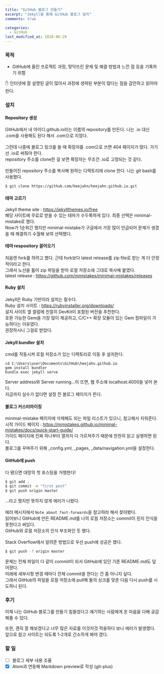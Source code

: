 ```yaml
---
title: "GitHub 블로그 만들기"
excerpt: "Jekyll을 통해 GitHub 블로그 설치"
comments: true

categories:
  - GitHub
last_modified_at: 2020-06-29
---
```


### 목적   
- GitHub에 올린 프로젝트 과정, 맞닥뜨린 문제 및 해결 방법과 느낀 점 등을 기록하기 위함

:hand: 인터넷에 잘 설명된 글이 많아서 과정에 생략된 부분이 많다는 점을 감안하고 읽어야 한다.

### 설치
#### Repository 생성   
GitHub에서 내 아이디.github.io라는 이름의 repository를 만든다. 나는 .io 대신 .com을 사용해도 된다 해서 .com으로 지었다.    
<br>
그런데 나중에 블로그 링크를 쓸 때 확장자를 .com으로 쓰면 404 페이지가 떴다. 거기선 .io로 써줘야 한다.   
repository 주소를 clone한 걸 보면 확장자는 무조건 .io로 고정되는 것 같다.   
<br>
만들어진 repository 주소를 복사해 원하는 디렉토리에 clone 한다. 나는 git bash를 사용했다.

```bash
$ git clone https://github.com/heejahn/heejahn.github.io.git
```

#### 테마 고르기
Jekyll theme site : <https://jekyllthemes.io/free>   
해당 사이트에 무료로 받을 수 있는 테마가 수두룩하게 있다. 최종 선택은 minimal-mistake로 했다.   
Now가 1순위긴 했지만 minimal-mistake가 구글에서 가장 많이 언급되어 문제가 생겼을 때 해결하기 수월해 보여 선택했다.

#### 테마 respository 끌어오기
처음엔 fork를 하려고 했다. 근데 fork보다 latest release를 zip file로 받는 게 더 안정적이라고 한다.   
그래서 노선을 틀어 zip 파일을 받아 로컬 저장소에 그대로 복사해 붙였다.   
latest release : <https://github.com/mmistakes/minimal-mistakes/releases>

#### Ruby 설치
Jekyll은 Ruby 기반이라 설치는 필수다.   
Ruby 설치 사이트 : <https://rubyinstaller.org/downloads/>   
설치 사이트 옆 컬럼에 친절히 DevKit이 포함된 버전을 추천한다.    
호환 가능한 Gem을 가장 많이 제공하고, C/C++ 확장 모듈이 있는 Gem 컴파일이 가능하다는 이유였다.   
권장하시니 그걸로 받았다.

#### Jekyll bundler 설치
cmd를 작동시켜 로컬 저장소가 있는 디렉토리로 이동 후 설치한다.
```console
cd C:\Users\user\Documents\GitHub\heejahn.github.io
gem install bundler
bundle exec jekyll serve
```
Server address와 Server running...이 뜨면, 웹 주소에 localhost:4000을 넣어 본다.  
지금까지 실수가 없다면 설정 전 블로그 페이지가 뜬다.

#### 블로그 커스터마이징
minimal-mistake 페이지에 삭제해도 되는 파일 리스트가 있으니, 참고해서 지워준다.   
시작 가이드 페이지 : <https://mmistakes.github.io/minimal-mistakes/docs/quick-start-guide/>   
가이드 페이지에 진짜 하나부터 열까지 다 가르쳐주기 때문에 찬찬히 읽고 실행하면 된다.   
블로그를 꾸며주기 위해 _config.yml, _pages, _data/navigation.yml을 설정한다.

#### GitHub에 push
다 됐으면 대망의 첫 포스팅을 거행한다!
```bash
$ git add .
$ git commit -m "first post"
$ git push origin master
```
...라고 했지만 뜻하지 않게 에러가 나왔다.   
<br>
에러 메시지에서 `Note about fast-forwards`을 참고하라 해서 찾아봤다.   
읽어보니 GitHub에 만든 README.md를 나의 로컬 저장소는 commit이 된지 인식을 못한다고 써있다.   
GitHub와 로컬 저장소의 인식 부조화인 듯 했다.   
<br>
Stack Overflow에서 알려준 방법으로 우선 push에 성공은 했다.
```bash
$ git push -f origin master
```
문제는 전체 파일이 다 같이 commit이 되서 GitHub에 있던 기존 README.md도 덮어졌다.    
미래에 세부사항 변경 때마다 전체 commit을 한다는 건 좀 아니지 싶다.      
그래서 GitHub의 파일을 로컬 저장소에 pull해 둘의 싱크를 맞춘 다음 다시 push를 시도하니 된다.

### 후기
이제 나는 GitHub 블로그를 만들기 힘들었다고 얘기하는 사람에게 온 마음을 다해 공감해줄 수 있다.   

또한, 괜히 잘 해보겠다고 너무 많은 자료를 이것저것 적용하다 보니 에러가 발생했다. 앞으로 참고 사이트는 되도록 1-2개로 간소하게 봐야 겠다.   

### 할 일

- [ ] 블로그 세부 내용 조율   
- [x] Atom과 연동해 Markdown preview로 작성 (git-plus)
